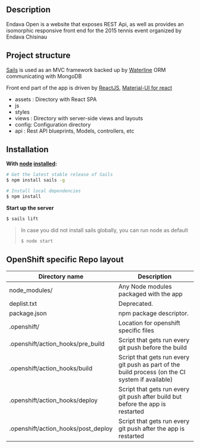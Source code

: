 ## Description
Endava Open is a website that exposes REST Api, as well as provides an isomorphic responsive front end for the 2015 tennis event organized by Endava Chisinau

## Project structure
[Sails](sailsjs.org) is used as an MVC framework backed up by [Waterline](https://github.com/balderdashy/waterline) ORM communicating with MongoDB

Front end part of the app is driven by [ReactJS](https://facebook.github.io/react/), [Material-UI for react](https://github.com/callemall/material-ui)

- assets : Directory with React SPA 
 - js
 - styles
- views : Directory with server-side views and layouts
- config: Configuration directory
- api   : Rest API blueprints, Models, controllers, etc
 
## Installation &nbsp;

**With [node](http://nodejs.org) [installed](http://sailsjs.org/#!documentation/new-to-nodejs):**
```sh
# Get the latest stable release of Sails
$ npm install sails -g

# Install local dependencies
$ npm install
```

**Start up the server**
```sh
$ sails lift
```
> In case you did not install sails globally, you can run node as default
> ```sh
> $ node start
> ```


## OpenShift specific Repo layout
| Directory name| Description |
| ------------- | ----------- |
|  node_modules/                       | Any Node modules packaged with the app |
|  deplist.txt                         | Deprecated. |
|  package.json                        | npm package descriptor. |
|  .openshift/                         | Location for openshift specific files |
|  .openshift/action_hooks/pre_build   | Script that gets run every git push before the build |
|  .openshift/action_hooks/build       | Script that gets run every git push as part of the build process (on the CI system if available) |
|  .openshift/action_hooks/deploy      | Script that gets run every git push after build but before the app is restarted |
|  .openshift/action_hooks/post_deploy | Script that gets run every git push after the app is restarted |
